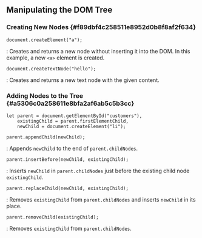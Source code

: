 ## Manipulating the DOM Tree

### Creating New Nodes {#f89dbf4c258511e8952d0b8f8af2f634}

`document.createElement("a");`

  : Creates and returns a new node without inserting it into the DOM.
    In this example, a new `<a>` element is created.

`document.createTextNode("hello");`

  : Creates and returns a new text node with the given content.

### Adding Nodes to the Tree {#a5306c0a258611e8bfa2af6ab5c5b3cc}

~~~ {.javascript}
let parent = document.getElementById("customers"),
    existingChild = parent.firstElementChild,
    newChild = document.createElement("li");
~~~

`parent.appendChild(newChild);`

  : Appends `newChild` to the end of `parent.childNodes`.

`parent.insertBefore(newChild, existingChild);`

  : Inserts `newChild` in `parent.childNodes` just before the existing
    child node `existingChild`.

`parent.replaceChild(newChild, existingChild);`

  : Removes `existingChild` from `parent.childNodes` and inserts
    `newChild` in its place.

`parent.removeChild(existingChild);`

  : Removes `existingChild` from `parent.childNodes`.
